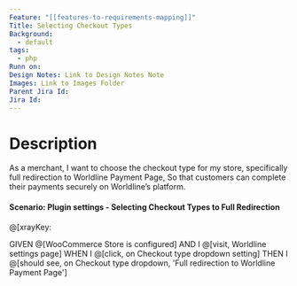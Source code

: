 ```yaml
---
Feature: "[[features-to-requirements-mapping]]"
Title: Selecting Checkout Types
Background:
  - default
tags:
  - php
Runn on:
Design Notes: Link to Design Notes Note
Images: Link to Images Folder
Parent Jira Id: 
Jira Id: 
---
```


# Description

As a merchant,
I want to choose the checkout type for my store, specifically full redirection to Worldline Payment Page,
So that customers can complete their payments securely on Worldline’s platform.

#### Scenario: Plugin settings - Selecting Checkout Types to Full Redirection
@[xrayKey: 

GIVEN @[WooCommerce Store is configured]
AND I @[visit, Worldline settings page]
WHEN I @[click, on Checkout type dropdown setting]
THEN I @[should see, on Checkout type dropdown, 'Full redirection to Worldline Payment Page']
